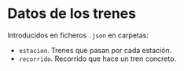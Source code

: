 # Datos de los trenes

Introducidos en ficheros `.json` en carpetas:

- `estacion`. Trenes que pasan por cada estación.
- `recorrido`. Recorrido que hace un tren concreto.
